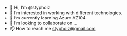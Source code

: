- 👋 Hi, I’m @styphoiz
- 👀 I’m interested in working with different technologies.
- 🌱 I’m currently learning Azure AZ104.
- 💞️ I’m looking to collaborate on ...
- 📫 How to reach me styphoiz@gmail.com

<!---
styphoiz/styphoiz is a ✨ special ✨ repository because its `README.md` (this file) appears on your GitHub profile.
You can click the Preview link to take a look at your changes.
--->
